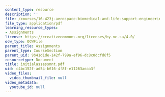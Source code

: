 ```yaml
---
content_type: resource
description: ''
file: /courses/16-423j-aerospace-biomedical-and-life-support-engineering-spring-2006/c4bc152fad54b6164f8fe11263aeaa3f_initialassessmnt.pdf
file_type: application/pdf
learning_resource_types:
- Assignments
license: https://creativecommons.org/licenses/by-nc-sa/4.0/
ocw_type: OCWFile
parent_title: Assignments
parent_type: CourseSection
parent_uid: 9b41d1de-142f-799a-ef96-dc8c0dcfd6f5
resourcetype: Document
title: initialassessmnt.pdf
uid: c4bc152f-ad54-b616-4f8f-e11263aeaa3f
video_files:
  video_thumbnail_file: null
video_metadata:
  youtube_id: null
---
```

